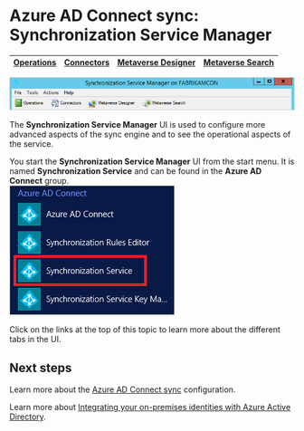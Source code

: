 <properties
	pageTitle="Azure AD Connect sync: Synchronization Service Manager UI | Microsoft Azure"
	description="Understand Synchronization Service Manager for Azure AD Connect."
	services="active-directory"
	documentationCenter=""
	authors="andkjell"
	manager="stevenpo"
	editor=""/>

<tags
	ms.service="active-directory"
	ms.workload="identity"
	ms.tgt_pltfrm="na"
	ms.devlang="na"
	ms.topic="article"
	ms.date="03/03/2016"
	ms.author="andkjell"/>


# Azure AD Connect sync: Synchronization Service Manager

| [Operations](active-directory-aadconnectsync-service-manager-ui-operations.md) | [Connectors](active-directory-aadconnectsync-service-manager-ui-connectors.md) | [Metaverse Designer](active-directory-aadconnectsync-service-manager-ui-mvdesigner.md) | [Metaverse Search](active-directory-aadconnectsync-service-manager-ui-mvsearch.md) |
| --- | --- | --- | --- |

![Sync Service Manager](./media/active-directory-aadconnectsync-service-manager-ui/ssmui.png)

The **Synchronization Service Manager** UI is used to configure more advanced aspects of the sync engine and to see the operational aspects of the service.

You start the **Synchronization Service Manager** UI from the start menu. It is named **Synchronization Service** and can be found in the **Azure AD Connect** group.  
![Sync Service Manager](./media/active-directory-aadconnectsync-service-manager-ui/startmenu.png)

Click on the links at the top of this topic to learn more about the different tabs in the UI.

## Next steps
Learn more about the [Azure AD Connect sync](active-directory-aadconnectsync-whatis.md) configuration.

Learn more about [Integrating your on-premises identities with Azure Active Directory](active-directory-aadconnect.md).
